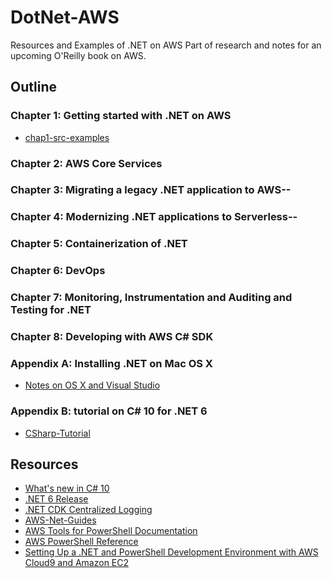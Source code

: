 # DotNet-AWS
Resources and Examples of .NET on AWS
Part of research and notes for an upcoming O'Reilly book on AWS.

## Outline

### Chapter 1:  Getting started with .NET on AWS

* [chap1-src-examples](https://github.com/noahgift/DotNet-AWS/tree/main/chapters/chap1)

### Chapter 2:  AWS Core Services
### Chapter 3:  Migrating a legacy .NET application to AWS--
### Chapter 4:  Modernizing .NET applications to Serverless--
### Chapter 5:  Containerization of .NET
### Chapter 6:  DevOps
### Chapter 7:  Monitoring, Instrumentation and Auditing and Testing for .NET
### Chapter 8: Developing with AWS C# SDK

### Appendix A:  Installing .NET on Mac OS X

* [Notes on OS X and Visual Studio](https://github.com/noahgift/DotNet-AWS/blob/main/chapters/appendix/AppendixA-OSX-DotNet.md) 

### Appendix B:  tutorial on C# 10 for .NET 6

* [CSharp-Tutorial](https://github.com/noahgift/DotNet-AWS/blob/main/chapters/appendix/AppendixB-CSharp-Tutorial)

## Resources

* [What's new in C# 10](https://docs.microsoft.com/en-us/dotnet/csharp/whats-new/csharp-10)
* [.NET 6 Release](https://devblogs.microsoft.com/dotnet/announcing-net-6/)
* [.NET CDK Centralized Logging](https://aws.amazon.com/blogs/developer/build-infrastructure-for-centralized-logging-using-aws-cdk/)
* [AWS-Net-Guides](https://github.com/aws-samples/aws-net-guides)
* [AWS Tools for PowerShell Documentation](https://docs.aws.amazon.com/powershell/index.html)
* [AWS PowerShell Reference](https://docs.aws.amazon.com/powershell/latest/reference/)
* [Setting Up a .NET and PowerShell Development Environment with AWS Cloud9 and Amazon EC2](https://www.youtube.com/watch?v=3ZdvbGArONk)
